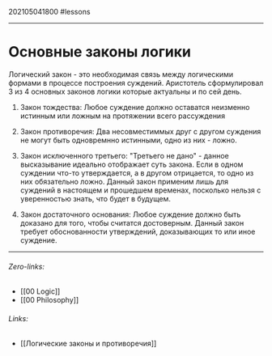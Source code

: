 202105041800
#lessons 
___
# Основные законы логики
Логический закон - это необходимая связь между логическими формами в процессе построения суждений. Аристотель сформулировал 3 из 4 основных законов логики которые актуальны и по сей день.

1. Закон тождества:
	Любое суждение должно оставатся неизменно истинным или ложным на протяжении всего рассуждения

2. Закон противоречия: 
	Два несовместиммых друг с другом суждения не могут быть одновремнно истинными, одно из них - ложно.
	
3. Закон исключенного третьего:
	"Третьего не дано" - данное высказывание идеально отображает суть закона. Если в одном суждении что-то утверждается, а в другом отрицается, то одно из них обязательно ложно. Данный закон применим лишь для суждений в настоящем и прошедшем временах, посколько нельзя с уверенностью знать, что будет в будущем.
	
4. Закон достаточного основания:
	Любое суждение должно быть доказано для того, чтобы считатся достоверным. Данный закон требует обоснованности утверждений, доказывающих то или иное суждение.

___
###### Zero-links:
- [[00 Logic]]
- [[00 Philosophy]]
###### Links:
- [[Логические законы и противоречия]]